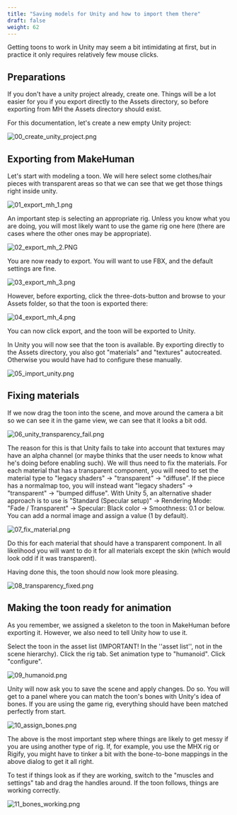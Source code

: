 ```yaml
---
title: "Saving models for Unity and how to import them there"
draft: false
weight: 62
---
```


Getting toons to work in Unity may seem a bit intimidating at first, but in practice it only requires relatively few mouse clicks. 

## Preparations

If you don't have a unity project already, create one. Things will be a lot easier for you if you export directly to the Assets directory, so before exporting from MH the Assets directory should exist.

For this documentation, let's create a new empty Unity project:



![00_create_unity_project.png](00_create_unity_project.png)



## Exporting from MakeHuman

Let's start with modeling a toon. We will here select some clothes/hair pieces with transparent areas so that we can see that we get those things right inside unity. 



![01_export_mh_1.png](01_export_mh_1.png)



An important step is selecting an appropriate rig. Unless you know what you are doing, you will most likely want to use the game rig one here (there are cases where the other ones may be appropriate).



![02_export_mh_2.PNG](02_export_mh_2.PNG)



You are now ready to export. You will want to use FBX, and the default settings are fine. 



![03_export_mh_3.png](03_export_mh_3.png)



However, before exporting, click the three-dots-button and browse to your Assets folder, so that the toon is exported there:



![04_export_mh_4.png](04_export_mh_4.png)



You can now click export, and the toon will be exported to Unity. 

In Unity you will now see that the toon is available. By exporting directly to the Assets directory, you also got "materials" and "textures" autocreated. Otherwise you would have had to configure these manually.



![05_import_unity.png](05_import_unity.png)



## Fixing materials

If we now drag the toon into the scene, and move around the camera a bit so we can see it in the game view, we can see that it looks a bit odd. 



![06_unity_transparency_fail.png](06_unity_transparency_fail.png)



The reason for this is that Unity fails to take into account that textures may have an alpha channel (or maybe thinks that the user needs to know what he's doing before enabling such). We will thus need to fix 
the materials. For each material that has a transparent component, you will need to set the material type to "legacy shaders" -> "transparent" -> "diffuse". If the piece has a normalmap too, you will instead want "legacy shaders" -> "transparent" -> "bumped diffuse". With Unity 5, an alternative shader approach is to use is "Standard (Specular setup)" -> Rendering Mode: "Fade / Transparent" -> Specular: Black color -> Smoothness: 0.1 or below. You can add a normal image and assign a value (1 by default).




![07_fix_material.png](07_fix_material.png)



Do this for each material that should have a transparent component. In all likelihood you will want to do it for all materials except the skin (which would look odd if it was transparent). 

Having done this, the toon should now look more pleasing.



![08_transparency_fixed.png](08_transparency_fixed.png)



## Making the toon ready for animation

As you remember, we assigned a skeleton to the toon in MakeHuman before exporting it. However, we also need to tell Unity how to use it. 

Select the toon in the asset list (IMPORTANT! In the ''asset list'', not in the scene hierarchy). Click the rig tab. Set animation type to "humanoid". Click "configure". 



![09_humanoid.png](09_humanoid.png)



Unity will now ask you to save the scene and apply changes. Do so. You will get to a panel where you can match the toon's bones with Unity's idea of bones. If you are using the game rig, everything should have been matched perfectly from start. 



![10_assign_bones.png](10_assign_bones.png)



The above is the most important step where things are likely to get messy if you are using another type of rig. If, for example, you use the MHX rig or Rigify, you might have to tinker a bit with the bone-to-bone mappings in the above dialog to get it all right. 

To test if things look as if they are working, switch to the "muscles and settings" tab and drag the handles around. If the toon follows, things are working correctly. 



![11_bones_working.png](11_bones_working.png)

